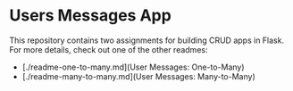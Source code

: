 # Users Messages App

This repository contains two assignments for building CRUD apps in Flask. For more details, check out one of the other readmes:

- [./readme-one-to-many.md](User Messages: One-to-Many)
- [./readme-many-to-many.md](User Messages: Many-to-Many)
